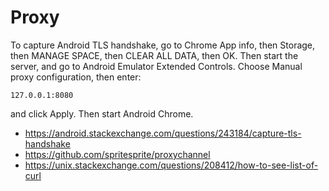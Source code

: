 # Proxy

To capture Android TLS handshake, go to Chrome App info, then Storage, then
MANAGE SPACE, then CLEAR ALL DATA, then OK. Then start the server, and go to
Android Emulator Extended Controls. Choose Manual proxy configuration, then
enter:

~~~
127.0.0.1:8080
~~~

and click Apply. Then start Android Chrome.

- https://android.stackexchange.com/questions/243184/capture-tls-handshake
- https://github.com/spritesprite/proxychannel
- https://unix.stackexchange.com/questions/208412/how-to-see-list-of-curl
